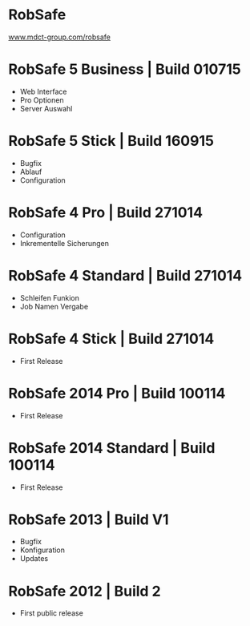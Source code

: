 # RobSafe
www.mdct-group.com/robsafe

# RobSafe 5 Business | Build 010715
- Web Interface
- Pro Optionen
- Server Auswahl


# RobSafe 5 Stick | Build 160915
- Bugfix
- Ablauf
- Configuration


# RobSafe 4 Pro | Build 271014
- Configuration
- Inkrementelle Sicherungen


# RobSafe 4 Standard | Build 271014
- Schleifen Funkion
- Job Namen Vergabe


# RobSafe 4 Stick | Build 271014
- First Release


# RobSafe 2014 Pro  | Build 100114
- First Release


# RobSafe 2014 Standard | Build 100114
- First Release


# RobSafe 2013 | Build V1
- Bugfix
- Konfiguration
- Updates


# RobSafe 2012  | Build 2
- First public release
